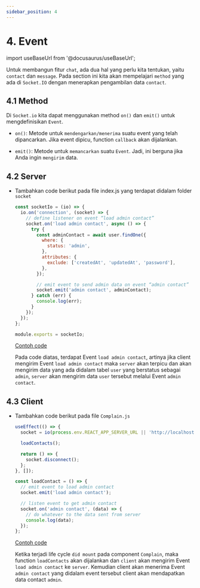 ```yaml
---
sidebar_position: 4
---
```


# 4. Event

import useBaseUrl from '@docusaurus/useBaseUrl';

Untuk membangun fitur `chat`, ada dua hal yang perlu kita tentukan, yaitu `contact` dan `message`. Pada section ini kita akan mempelajari `method` yang ada di `Socket.IO` dengan menerapkan pengambilan data `contact`.

## 4.1 Method

Di `Socket.io` kita dapat menggunakan method `on()` dan `emit()` untuk mengdefinisikan `Event`.

- `on()`: Metode untuk `mendengarkan/menerima` suatu event yang telah dipancarkan. Jika event dipicu, function `callback` akan dijalankan.

- `emit()`: Metode untuk `memancarkan` suatu `Event`. Jadi, ini berguna jika Anda ingin `mengirim` data.

## 4.2 Server

- Tambahkan code berikut pada file index.js yang terdapat didalam folder `socket`

  ```js {3-20} title=server/src/socket/index.js
  const socketIo = (io) => {
    io.on('connection', (socket) => {
      // define listener on event “load admin contact”
      socket.on('load admin contact', async () => {
        try {
          const adminContact = await user.findOne({
            where: {
              status: 'admin',
            },
            attributes: {
              exclude: ['createdAt', 'updatedAt', 'password'],
            },
          });

          // emit event to send admin data on event “admin contact”
          socket.emit('admin contact', adminContact);
        } catch (err) {
          console.log(err);
        }
      });
    });
  };

  module.exports = socketIo;
  ```

  <a class="btn-example-code" href="https://github.com/demo-dumbways/ebook-code-results-stage-2-socket-io-backend/blob/master/src/socket/index.js">
  Contoh code
  </a>

  Pada code diatas, terdapat Event `load admin contact`, artinya jika client mengirim Event `load admin contact` maka `server` akan terpicu dan akan mengirim data yang ada didalam tabel `user` yang berstatus sebagai `admin`, `server` akan mengirim data `user` tersebut melalui Event `admin contact`.

## 4.3 Client

- Tambahkan code berikut pada file `Complain.js`

  ```js {4,11-20} title=client/src/pages/Complain.js
  useEffect(() => {
    socket = io(process.env.REACT_APP_SERVER_URL || 'http://localhost:5000');

    loadContacts();

    return () => {
      socket.disconnect();
    };
  }, []);

  const loadContact = () => {
    // emit event to load admin contact
    socket.emit('load admin contact');

    // listen event to get admin contact
    socket.on('admin contact', (data) => {
      // do whatever to the data sent from server
      console.log(data);
    });
  };
  ```

  <a class="btn-example-code" href="https://github.com/demo-dumbways/ebook-code-results-stage-2-socket-io-frontend/blob/master/src/pages/Complain.js">
  Contoh code
  </a>

  Ketika terjadi life cycle `did mount` pada component `Complain`, maka function `loadContacts` akan dijalankan dan `client` akan mengirim Event `load admin contact` ke `server`. Kemudian client akan menerima Event `admin contact` yang didalam event tersebut client akan mendapatkan data contact `admin`.
